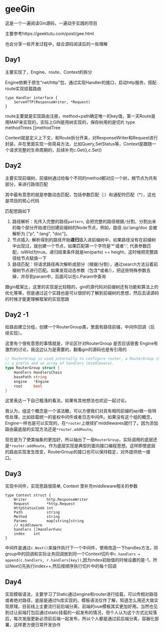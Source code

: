 # geeGin

这是一个一遍阅读Gin源码，一遍动手实践的项目

主要参考https://geektutu.com/post/gee.html

也会分享一些开发过程中，结合源码阅读后的一些理解

## Day1

主要实现了，Engine、route、Context的拆分

Engine依赖于原生"net/http"包，通过实现Handler的接口，启动http服务，搭配route实现挂载路由

```golang
type Handler interface {
	ServeHTTP(ResponseWriter, *Request)
}
```

route主要就是实现路由注册，method+path确定唯一的key值，第一天Route是用MAP来实现的，实际上GIN是用树实现的，保存树用的是切片  type methodTrees []methodTree

Context就是定义上下文，和Route拆分开来，对ResponseWriter和Request进行封装，并在里面实现一些简易方法，比如Query,SetStatus等，Context是跟随一个请求完整的生命周期的，后续补充c.Get(),c.Set()

## Day2

主要实现前缀树，前缀树通过给每个不同的method都对应一个树，根节点为共有部分，来进行路径匹配

其中最有意思的就是参数动态匹配，包括参数匹配（:）和通配符匹配（*），这也是项目的核心代码

匹配思路如下

1. 路径解析：先传入完整的路径`pattern`, 会把完整的路径根据`/`分割，分割出来的每个部分开始递归创建前缀树的Node节点，例如，路径 /p/:lang/doc 会被解析为 ["p", ":lang", "doc"]。
2. 节点插入: 解析得到的路径开始**递归**插入进前缀树中，如果路径没有在前缀树中出现过，就创建一个节点，如果匹配第一个字符是'*'或者':', 代表参数匹配，isWild为true。递归结束条件就是len(parts) == height，这时候把完整路径给节点赋值一下
3. 路径匹配：将请求路径再次解析成部分（根据/分割），通过search方法沿着前缀树节点进行匹配。如果发现动态参数（包含*或者/），把这些特殊参数去掉，并存到param中，后面可以在c.Param中查询

跟gin框架比，这里的实现是比较糙的，gin的源代码对前缀树还有功能和算法上的优化等等，但是通过这个实践也是可以很好的了解到前缀树的思想，然后去读源码的时候才能更理解框架的实现思路

## Day2 -1
给路由建立分组，创建一个RouterGroup类，里面有路径前缀，中间件回调（后续实现）。

这里有个很有意思的事情就是，评论区针对RouterGroup 是否应该嵌套 Engine有激烈的讨论，我这边认为是需要的，翻看gin的源码也是有引用的
```go
// RouterGroup is used internally to configure router, a RouterGroup is associated with
// a prefix and an array of handlers (middleware).
type RouterGroup struct {
	Handlers HandlersChain
	basePath string
	engine   *Engine
	root     bool
}
```
这里表达一下自己粗浅的看法，如果有其他想法也欢迎一起讨论。

我认为，组这个概念是一个语法糖，可以方便我们对具有相同前缀的api做一些特性处理，比如挂载统一的鉴权中间件或者日志中间件。如果没有这个组的概念，Engine一样也是可以实现的，在`*router`上继续扩middlewares就行了。因为添加路由最底层的实现方法还是`*router.addRoute`。

现在是为了使类抽象的更加好，所以抽出了一层`RouterGroup`，实际调用的底层还是`*router.addRoute`，作为底层实现是典型的面向接口编程思想。这样即使底层的路由实现发生改变，RouterGroup的接口也可以保持稳定，对外提供统一接口。

## Day3
实现中间件，实现思路很简单, Context 里补充middleware相关的参数
```
type Context struct {
	Writer         http.ResponseWriter
	Request        *http.Request
	HttpStatusCode int
	Path           string
	Method         string
	Params         map[string]string
	// middleware
	handlers []HandlerFunc
	index    int
}
```
中间件是通过`c.Next()`来操作执行下一个中间件，使用改造一下handles方法，将group中的回调和实际业务回调放到同一个Context切片中`c.handlers = append(c.handlers, r.handlers[key])`,因为index初始值的时候设置的是-1，所以Next()先执行index++,然后按顺序执行切片中的每个回调

## Day4
实现模板语法，主要学习了Static通过engine和router进行挂载，可以传相对路径或者绝对路径，底层是通过fs库实现的，模板语法仅作了解，知道怎么用还大致实现原理，目前线上主要流行前后端分离，前端的vue模板其实更加好用。当然也见到过让前端打包后通过static挂载的一起发布的情况，但个人认为这个方式比较落后，每次发版更新必须前后端一起发布，所以个人都是通过前后端分离，容器化部署，这样更方便日常开发协作